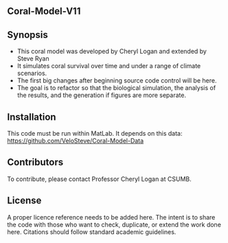 ## Coral-Model-V11

## Synopsis

* This coral model was developed by Cheryl Logan and extended by Steve Ryan
* It simulates coral survival over time and under a range of climate scenarios.
* The first big changes after beginning source code control will be here.
* The goal is to refactor so that the biological simulation, the analysis of the results, and the generation if figures are more separate.


## Installation

This code must be run within MatLab.  It depends on this data: https://github.com/VeloSteve/Coral-Model-Data


## Contributors

To contribute, please contact Professor Cheryl Logan at CSUMB.

## License

A proper licence reference needs to be added here.  The intent is to share
the code with those who want to check, duplicate, or extend the work done here.
Citations should follow standard academic guidelines.